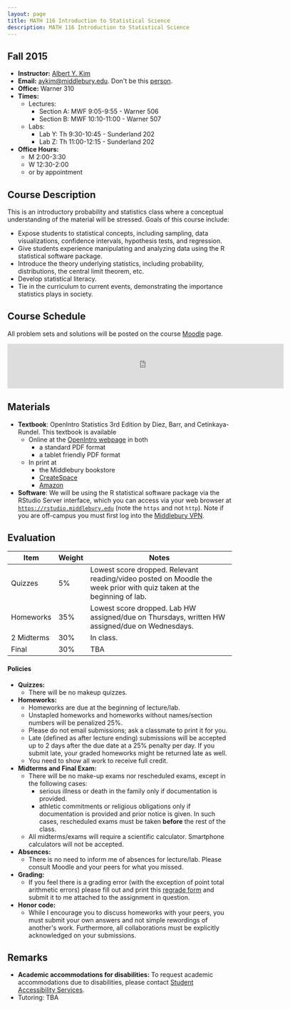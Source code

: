```yaml
---
layout: page
title: MATH 116 Introduction to Statistical Science
description: MATH 116 Introduction to Statistical Science
---
```


## Fall 2015

* **Instructor:** [Albert Y. Kim](http://community.middlebury.edu/~aykim/)
* **Email:** [aykim@middlebury.edu](aykim@middlebury.edu). Don't be this [person](http://phdcomics.com/comics/archive.php?comicid=1795).
* **Office:** Warner 310
* **Times:**
    + Lectures:
        + Section A: MWF 9:05-9:55 - Warner 506
        + Section B: MWF 10:10-11:00 - Warner 507
    + Labs:
        + Lab Y: Th 9:30-10:45 - Sunderland 202
        + Lab Z: Th 11:00-12:15 - Sunderland 202
* **Office Hours:**
    + M 2:00-3:30
    + W 12:30-2:00
    + or by appointment




## Course Description

This is an introductory probability and statistics class where a conceptual understanding of the material will be stressed.  Goals of this course include:

* Expose students to statistical concepts, including sampling, data visualizations, confidence intervals, hypothesis tests, and regression.
* Give students experience manipulating and analyzing data using the R statistical software package.
* Introduce the theory underlying statistics, including probability, distributions, the central limit theorem, etc.
* Develop statistical literacy.
* Tie in the curriculum to current events, demonstrating the importance statistics plays in society.




## Course Schedule

All problem sets and solutions will be posted on the course [Moodle](http://moodle.middlebury.edu/course/view.php?id=2116) page.

<iframe width='620' height='100' frameborder='0' src='https://docs.google.com/spreadsheets/d/1kYNq8ID5HtVoTFOC08U2oRshhREGhw-Nc8Zy-eWYoPM/pubhtml?gid=5&amp;single=true&amp;widget=true&amp;headers=false'></iframe>






## Materials

* **Textbook**: OpenIntro Statistics 3rd Edition by Diez, Barr, and Cetinkaya-Rundel.  This textbook is available
    + Online at the [OpenIntro webpage](https://www.openintro.org/stat/textbook.php?stat_book=os) in both
        + a standard PDF format
        + a tablet friendly PDF format
    + In print at
        + the Middlebury bookstore
        + [CreateSpace](https://www.createspace.com/5641475)
        + [Amazon](http://www.amazon.com/gp/product/194345003X/)
* **Software**: We will be using the R statistical software package via the RStudio Server interface, which you can access via your web browser at [`https://rstudio.middlebury.edu`](https://rstudio.middlebury.edu/) (note the `https` and not `http`). Note if you are off-campus you must first log into the [Middlebury VPN](http://mediawiki.middlebury.edu/wiki/LIS/Off-campus_Access).




## Evaluation

**Item**  | **Weight** | **Notes**
------------- | ------------- | -------------
Quizzes | 5% | Lowest score dropped. Relevant reading/video posted on Moodle the week prior with quiz taken at the beginning of lab.
Homeworks | 35% | Lowest score dropped. Lab HW assigned/due on Thursdays, written HW assigned/due on Wednesdays.
2 Midterms | 30%  | In class.
Final | 30%  | TBA


#### Policies

* **Quizzes:**
    + There will be no makeup quizzes.
* **Homeworks:**
    + Homeworks are due at the beginning of lecture/lab.
    + Unstapled homeworks and homeworks without names/section numbers will be penalized 25%.
    + Please do not email submissions; ask a classmate to print it for you.
    + Late (defined as after lecture ending) submissions will be accepted up to 2 days after the due date at a 25% penalty per day. If you submit late, your graded homeworks might be returned late as well.
    + You need to show all work to receive full credit.
* **Midterms and Final Exam:**
    + There will be no make-up exams nor rescheduled exams, except in the following cases:
        + serious illness or death in the family only if documentation is provided.
        + athletic commitments or religious obligations only if documentation is provided and prior notice is given.
          In such cases, rescheduled exams must be taken **before** the rest of the class.
    + All midterms/exams will require a scientific calculator. Smartphone calculators will not be accepted.
* **Absences:**
    + There is no need to inform me of absences for lecture/lab. Please consult Moodle and your peers for what you missed.
* **Grading:**
    + If you feel there is a grading error (with the exception of point total arithmetic errors) please fill out and print this [regrade form](https://docs.google.com/document/d/1MT9DLI_IjohQxv9XRZzUH24r8t1PzRDwT8RrN8DM-Uo/edit?usp=sharing) and submit it to me attached to the assignment in question.  
* **Honor code:**
    + While I encourage you to discuss homeworks with your peers, you must submit your own answers and not simple rewordings of another's work.  Furthermore, all collaborations must be explicitly acknowledged on your submissions.



## Remarks

* **Academic accommodations for disabilities:**  To request academic accommodations due to disabilities, please contact [Student Accessibility Services](http://www.middlebury.edu/studentlife/doc/ada).
* Tutoring: TBA
